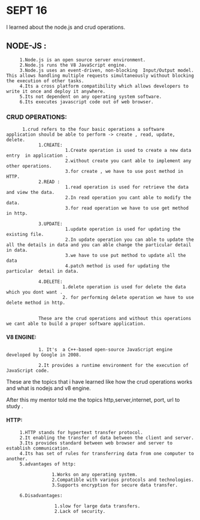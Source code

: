 #  SEPT 16

 I learned about the node.js and crud operations.

 ## NODE-JS :
         1.Node.js is an open source server environment.
         2.Node.js runs the V8 JavaScript engine.
         3.Node.js uses an event-driven, non-blocking  Input/Output model. This allows handling multiple requests simultaneously without blocking the execution of other tasks.
         4.Its a cross platform compatibility which allows developers to write it once and deploy it anywhere.
         5.Its not dependent on any operating system software.
         6.Its executes javascript code out of web browser.


### CRUD OPERATIONS:
          1.crud refers to the four basic operations a software application should be able to perform -> create , read, update, delete.
                1.CREATE:
                          1.Create operation is used to create a new data entry  in application .
                          2.without create you cant able to implement any other operations.
                          3.for create , we have to use post method in HTTP.
                2.READ :
                          1.read operation is used for retrieve the data and view the data.
                          2.In read operation you cant able to modify the data.
                          3.for read operation we have to use get method in http.

                3.UPDATE:
                          1.update operation is used for updating the existing file.
                          2.In update operation you can able to update the all the details in data and you can able change the particular detail in data.
                          3.we have to use put method to update all the data 
                          4.patch method is used for updating the particular  detail in data.

                4.DELETE:
                         1.delete operation is used for delete the data which you dont want .
                         2. for performing delete operation we have to use delete method in http.
                        

                These are the crud operations and without this operations we cant able to build a proper software application.

#### V8 ENGINE:
                1. It's  a C++-based open-source JavaScript engine developed by Google in 2008.

                2.It provides a runtime environment for the execution of JavaScript code.
        
 These are the topics that i have learned like how the crud operations works and what is nodejs and v8 engine.

 After this my mentor told me the topics http,server,internet, port, url to study .


 #### HTTP:
         1.HTTP stands for hypertext transfer protocol.
         2.It enabling the transfer of data between the client and server.
         3.Its provides standard between web browser and server to establish communication.
         4.Its has set of rules for transferring data from one computer to another.
         5.advantages of http:

                     1.Works on any operating system.
                     2.Compatible with various protocols and technologies.
                     3.Supports encryption for secure data transfer.
                     
         6.Disadvantages:

                      1.slow for large data transfers.
                      2.Lack of security.



